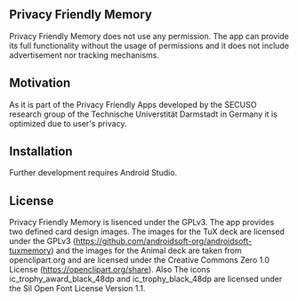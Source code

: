 ## Privacy Friendly Memory

Privacy Friendly Memory does not use any permission. The app can provide its full functionality without the usage of permissions and it does not include advertisement nor tracking mechanisms.

## Motivation 

As it is part of the Privacy Friendly Apps developed by the SECUSO research group of the Technische 
Universtität Darmstadt in Germany it is optimized due to user's privacy.

## Installation

Further development requires Android Studio.

## License

Privacy Friendly Memory is lisenced under the GPLv3. The app provides two defined card design images. The images for the TuX deck are licensed under the GPLv3 (https://github.com/androidsoft-org/androidsoft-tuxmemory) and the images for the Animal deck are taken from openclipart.org and are licensed under the Creative Commons Zero 1.0 License (https://openclipart.org/share). Also The icons ic_trophy_award_black_48dp and ic_trophy_black_48dp are licensed under the Sil Open Font License Version 1.1.
